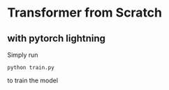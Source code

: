 # Transformer from Scratch
## with pytorch lightning


Simply run 
    
    python train.py

to train the model